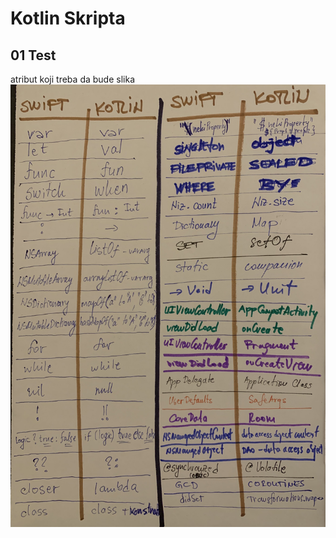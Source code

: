 # Kotlin Skripta

## 01 Test

atribut koji treba da bude slika
![image attribute](https://github.com/Vukovi/Kotlin-Osnove/blob/master/Kotlin%20Sveska/Kotlin01.jpg?raw=true)

